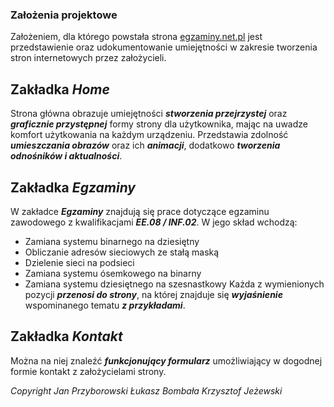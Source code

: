 ### **Założenia projektowe**

Założeniem, dla którego powstała strona [egzaminy.net.pl](https://egzaminy.net.pl//) jest przedstawienie oraz udokumentowanie umiejętności w zakresie tworzenia stron internetowych przez założycieli.

## **Zakładka _Home_**

Strona główna obrazuje umiejętności ***stworzenia przejrzystej*** oraz ***graficznie przystępnej*** formy strony dla użytkownika, mając na uwadze komfort użytkowania na każdym urządzeniu. Przedstawia zdolność ***umieszczania obrazów*** oraz ich ***animacji***, dodatkowo ***tworzenia odnośników i aktualności***.

## **Zakładka _Egzaminy_**

W zakładce ***Egzaminy*** znajdują się prace dotyczące egzaminu zawodowego z kwalifikacjami ***EE.08 / INF.02***. W jego skład wchodzą:
- Zamiana systemu binarnego na dziesiętny
- Obliczanie adresów sieciowych ze stałą maską
- Dzielenie sieci na podsieci
- Zamiana systemu ósemkowego na binarny
- Zamiana systemu dziesiętnego na szesnastkowy
Każda z wymienionych pozycji ***przenosi do strony***, na której znajduje się ***wyjaśnienie*** wspominanego tematu ***z przykładami***.

## **Zakładka _Kontakt_**

Można na niej znaleźć ***funkcjonujący formularz*** umożliwiający w dogodnej formie kontakt z założycielami strony. 


*Copyright Jan Przyborowski Łukasz Bombała Krzysztof Jeżewski*


